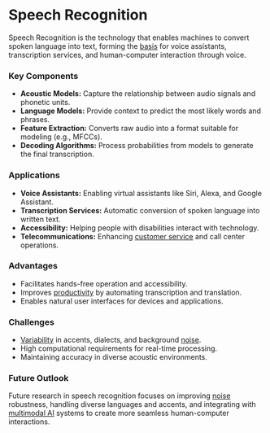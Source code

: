 # Speech Recognition

Speech Recognition is the technology that enables machines to convert spoken language into text, forming the [basis](../b/basis.md) for voice assistants, transcription services, and human-computer interaction through voice.

### Key Components
- **Acoustic Models:** Capture the relationship between audio signals and phonetic units.
- **Language Models:** Provide context to predict the most likely words and phrases.
- **Feature Extraction:** Converts raw audio into a format suitable for modeling (e.g., MFCCs).
- **Decoding Algorithms:** Process probabilities from models to generate the final transcription.

### Applications
- **Voice Assistants:** Enabling virtual assistants like Siri, Alexa, and Google Assistant.
- **Transcription Services:** Automatic conversion of spoken language into written text.
- **Accessibility:** Helping people with disabilities interact with technology.
- **Telecommunications:** Enhancing [customer service](../c/customer_service.md) and call center operations.

### Advantages
- Facilitates hands-free operation and accessibility.
- Improves [productivity](../p/productivity.md) by automating transcription and translation.
- Enables natural user interfaces for devices and applications.

### Challenges
- [Variability](../v/variability.md) in accents, dialects, and background [noise](../n/noise.md).
- High computational requirements for real-time processing.
- Maintaining accuracy in diverse acoustic environments.

### Future Outlook
Future research in speech recognition focuses on improving [noise](../n/noise.md) robustness, handling diverse languages and accents, and integrating with [multimodal AI](../m/multimodal_ai.md) systems to create more seamless human-computer interactions.

